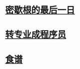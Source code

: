# [密歇根的最后一日](https://github.com/gpuwangge/Diary/blob/main/documents/Diary1.md)  

# [转专业成程序员](https://github.com/gpuwangge/Diary/blob/main/documents/Diary2.md)  

# [食谱](https://github.com/gpuwangge/Miscellaneous/blob/main/documents/WeightLoss.md)   



